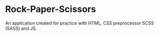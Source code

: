 # Rock-Paper-Scissors
An application created for practice with HTML, CSS preprocessor SCSS (SASS) and JS.
